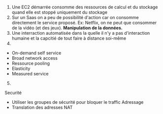 1. Une EC2 démarrée consomme des ressources de calcul et du stockage quand elle est stoppé uniquement du stockage
2. Sur un Saas on a peu de possibilité d'action car on consomme directement le service proposé. Ex: Netflix, on ne peut que consommer de la vidéo (et des jeux). **Manipulation de la données.**
3. Une interraction automatisée dans la quelle il n'y a pas d'interaction humaine et la capcitié de tout faire à distance soi-même
4. 
 - On-demand self service
 - Broad network access
 - Ressource pooling
 - Elasticity
 - Measured service

5.
Securité
- Utiliser les groupes de sécurité pour bloquer le traffic
Adressage
- Translation des adresses NAT
